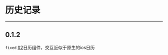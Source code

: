 # 历史记录

---


## 0.1.2

`fixed` [#2](http://gitlab.corp.qunar.com/kami/kamibuilder/issues/2)日历组件，交互近似于原生的ios日历